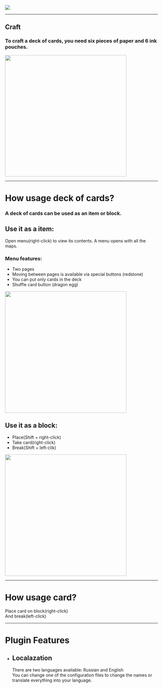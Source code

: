 <img src="https://drive.google.com/uc?id=1ksO8gYAc8s4L3rAukqEIAPrxJFDCS__g"/>

<hr align="center"></hr>

<h2>Craft</h2>
<h3>To craft a deck of cards, you need six pieces of paper and 6 ink pouches.</h3>
<img src="https://drive.google.com/uc?id=1nG6Il5jTAHgRcFEp-stPQgNZH_zuBz9B" width="400px">
<hr align="center"></hr>

<h1>How usage deck of cards?</h1>
<h3>A deck of cards can be used as an item or block.</h3>

<h2>Use it as a item:</h2>

<p>Open menu(right-click) to view its contents. A menu opens with all the maps.</p>
<h3>Menu features:</h3>
<ul>
    <li>Two pages</li>
    <li>Moving between pages is available via special buttons (redstone)</li>
    <li>You can put only cards in the deck</li>
    <li>Shuffle card button (dragon egg)</li>
</ul>
<img src="https://drive.google.com/uc?id=1YL9r6uh5ip9cuqi7fPWQrPMvwqz_XmaL" width="400px" alt="">

<h2>Use it as a block:</h2>
<ul>
    <li>Place(Shift + right-click)</li>
    <li>Take card(right-click)</li>
    <li>Break(Shift + left-clik)</li>
</ul>
<img src="https://drive.google.com/uc?id=1EgAFv2brnW-aw5syzn5yY8qsnNnlIXYn" width="400px">

<hr align="center"></hr>

<h1>How usage card?</h1>
<p>
    Place card on block(right-click)<br>
    And break(left-click)
</p>

<hr align="center"></hr>

<h1>Plugin Features</h1>
<ul>
    <li>
        <h2>Localazation</h2>
        <p>There are two languages available: Russian and English<br> 
            You can change one of the configuration files to change the names or translate everything into your language.
        </p>
    </li>
</ul>